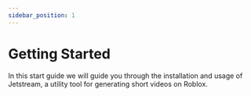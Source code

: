 ```yaml
---
sidebar_position: 1
---
```


# Getting Started

In this start guide we will guide you through the installation and usage of Jetstream, a utility tool for generating short videos on Roblox.

